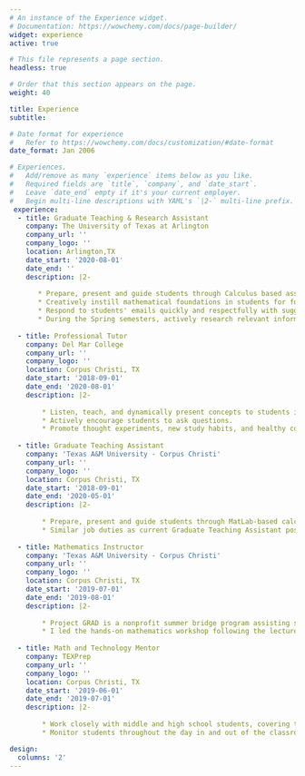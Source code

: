 ```yaml
---
# An instance of the Experience widget.
# Documentation: https://wowchemy.com/docs/page-builder/
widget: experience
active: true

# This file represents a page section.
headless: true

# Order that this section appears on the page.
weight: 40

title: Experience
subtitle:

# Date format for experience
#   Refer to https://wowchemy.com/docs/customization/#date-format
date_format: Jan 2006

# Experiences.
#   Add/remove as many `experience` items below as you like.
#   Required fields are `title`, `company`, and `date_start`.
#   Leave `date_end` empty if it's your current employer.
#   Begin multi-line descriptions with YAML's `|2-` multi-line prefix.
 experience:
  - title: Graduate Teaching & Research Assistant
    company: The University of Texas at Arlington
    company_url: ''
    company_logo: ''
    location: Arlington,TX
    date_start: '2020-08-01'
    date_end: ''
    description: |2-
    
       * Prepare, present and guide students through Calculus based assignments.
       * Creatively instill mathematical foundations in students for future mathematics and science classes.
       * Respond to students' emails quickly and respectfully with suggestions and actions necessary to complete labs.
       * During the Spring semesters, actively research relevant information pertaining to dissertation topic.
       
  - title: Professional Tutor
    company: Del Mar College
    company_url: ''
    company_logo: ''
    location: Corpus Christi, TX
    date_start: '2018-09-01'
    date_end: '2020-08-01'
    description: |2-
    
        * Listen, teach, and dynamically present concepts to students in Elementary Algebra to Differential Equations, as             well as freshman & sophomore level Engineering and Physics.
        * Actively encourage students to ask questions.
        * Promote thought experiments, new study habits, and healthy communication skills.
      
  - title: Graduate Teaching Assistant
    company: 'Texas A&M University - Corpus Christi'
    company_url: ''
    company_logo: ''
    location: Corpus Christi, TX
    date_start: '2018-09-01'
    date_end: '2020-05-01'
    description: |2-
    
        * Prepare, present and guide students through MatLab-based calculus labs.
        * Similar job duties as current Graduate Teaching Assistant position.  
      
  - title: Mathematics Instructor
    company: 'Texas A&M University - Corpus Christi'
    company_url: ''
    company_logo: ''
    location: Corpus Christi, TX
    date_start: '2019-07-01'
    date_end: '2019-08-01'
    description: |2-
    
        * Project GRAD is a nonprofit summer bridge program assisting students in Mathematics and English. I worked side by           side with another mathematics instructor implementing various styles of hands-on mathematical learning techniques           to propel struggling students to new heights.
        * I led the hands-on mathematics workshop following the lecture, engaging and challenging students to think                   critically and effectively.
       
  - title: Math and Technology Mentor
    company: TEXPrep
    company_url: ''
    company_logo: ''
    location: Corpus Christi, TX
    date_start: '2019-06-01'
    date_end: '2019-07-01'
    description: |2-
    
        * Work closely with middle and high school students, covering topics in logic, physics, modular arithmetic,                   introductory group theory, statistics, engineering and design, as well as technical and professional writing.
        * Monitor students throughout the day in and out of the classroom.   

design:
  columns: '2'
---
```

